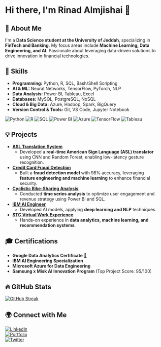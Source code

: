 # Hi there, I'm Rinad Almjishai 👋  

## 🚀 About Me  
I'm a **Data Science student at the University of Jeddah**, specializing in **FinTech and Banking**. My focus areas include **Machine Learning, Data Engineering, and AI**. Passionate about leveraging data-driven solutions to drive innovation in financial technologies.  

## 🔧 Skills  
- **Programming:** Python, R, SQL, Bash/Shell Scripting  
- **AI & ML:** Neural Networks, TensorFlow, PyTorch, NLP  
- **Data Analysis:** Power BI, Tableau, Excel  
- **Databases:** MySQL, PostgreSQL, NoSQL  
- **Cloud & Big Data:** Azure, Hadoop, Spark, BigQuery  
- **Version Control & Tools:** Git, VS Code, Jupyter Notebook  

![Python](https://img.shields.io/badge/Python-3776AB?style=for-the-badge&logo=python&logoColor=white)
![R](https://img.shields.io/badge/R-276DC3?style=for-the-badge&logo=r&logoColor=white)
![SQL](https://img.shields.io/badge/SQL-336791?style=for-the-badge&logo=postgresql&logoColor=white)
![Power BI](https://img.shields.io/badge/Power_BI-F2C811?style=for-the-badge&logo=powerbi&logoColor=white)
![Azure](https://img.shields.io/badge/Azure-0078D4?style=for-the-badge&logo=microsoftazure&logoColor=white)
![TensorFlow](https://img.shields.io/badge/TensorFlow-FF6F00?style=for-the-badge&logo=tensorflow&logoColor=white)
![Tableau](https://img.shields.io/badge/Tableau-E97627?style=for-the-badge&logo=tableau&logoColor=white)

## 💡 Projects  
- **[ASL Translation System](https://github.com/RinDataz/ASL_Translation_System/blob/main/README.md)**  
  - Developed a **real-time American Sign Language (ASL) translator** using CNN and Random Forest, enabling low-latency gesture recognition.  
- **[Credit Card Fraud Detection](https://github.com/RinDataz/Credit-Card-Fraud-Detection)**  
  - Built a **fraud detection model** with 98% accuracy, leveraging **feature engineering and machine learning** to enhance financial security.  
- **[Cyclistic Bike-Sharing Analysis](https://github.com/RinDataz/Google-Data-Analytics-Capstone-Cyclistic-Case-Study)**  
  - Conducted **time series analysis** to optimize user engagement and revenue strategy using Power BI and SQL.  
- **[IBM AI Engineer](https://github.com/RinDataz/IBM-AI-Engineer-)**  
  - Developed AI models, applying **deep learning and NLP** techniques.  
- **[STC Virtual Work Experience](https://github.com/RinDataz/STC-Virtual-Work-Experience)**  
  - Hands-on experience in **data analytics, machine learning, and recommendation systems**.  

## 🎓 Certifications  
- **Google Data Analytics Certificate** [📜](https://coursera.org/share/3c8c7619decfbb6975e228d841e1c7e7)  
- **IBM AI Engineering Specialization**  
- **Microsoft Azure for Data Engineering**  
- **Samsung x Misk AI Innovation Program** (Top Project Score: 95/100)  

## 🔥 GitHub Stats  
[![GitHub Streak](https://streak-stats.demolab.com/?user=RinDataz&theme=tokyonight&hide_border=true)](https://git.io/streak-stats)  

## 🌍 Connect with Me  
[![LinkedIn](https://img.shields.io/badge/LinkedIn-0A66C2?style=for-the-badge&logo=linkedin&logoColor=white)](https://www.linkedin.com/in/renad-hassan-dataz/)  
[![Portfolio](https://img.shields.io/badge/Portfolio-000000?style=for-the-badge&logo=github&logoColor=white)](https://rindataz.github.io/portfolio/)  
[![Twitter](https://img.shields.io/badge/Twitter-1DA1F2?style=for-the-badge&logo=twitter&logoColor=white)](https://x.com/RinDataz)  

